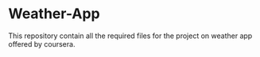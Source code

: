 # Weather-App
This repository contain all the required files for the project on weather app offered by coursera.
